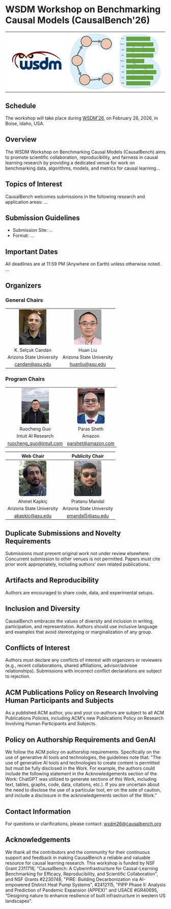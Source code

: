 # WSDM Workshop on Benchmarking Causal Models (CausalBench'26)

|  |  | 
|:--:|:--:|
|[![WSDM Logo](resources/images/wsdmlogo.png)](https://wsdm-conference.org/2026/)| [![CausalBench Logo](resources/images/cblogo.png)](https://causalbench.org)|


## Schedule
The workshop will take place during [WSDM'26](https://wsdm-conference.org/2026/), on February 26, 2026, in Boise, Idaho, USA.

## Overview
The WSDM Workshop on Benchmarking Causal Models (CausalBench) aims to promote scientific collaboration, reproducibility, and fairness in causal learning research by providing a dedicated venue for work on benchmarking data, algorithms, models, and metrics for causal learning...

## Topics of Interest
CausalBench welcomes submissions in the following research and application areas:
...

## Submission Guidelines
- Submission Site: ...
- Format: ...


## Important Dates
All deadlines are at 11:59 PM (Anywhere on Earth) unless otherwise noted.
...

## Organizers

### General Chairs
|  |  | 
|:--:|:--:|
|![](resources/images/candan.jpg)|![](resources/images/liu.jpg)|
|K. Selçuk Candan|Huan Liu|
|Arizona State University|Arizona State University|
|<candan@asu.edu>|<huanliu@asu.edu>|

### Program Chairs
|  |  | 
|:--:|:--:|
|![](resources/images/guo.jpg)|![](resources/images/sheth.jpg)|
|Ruocheng Guo|Paras Sheth|
|Intuit AI Research|Amazon|
|<ruocheng_guo@intuit.com>|<parshet@amazon.com>|

| Web Chair | Publicity Chair  | 
|:--:|:--:|
|![](resources/images/kapkic.jpg)|![](resources/images/mandal.jpg)|
|Ahmet Kapkiç|Pratanu Mandal|
|Arizona State University|Arizona State University|
|<akapkic@asu.edu>|<pmandal5@asu.edu>|

## Duplicate Submissions and Novelty Requirements
Submissions must present original work not under review elsewhere. Concurrent submission to other venues is not permitted. Papers must cite prior work appropriately, including authors’ own related publications.

## Artifacts and Reproducibility
Authors are encouraged to share code, data, and experimental setups. 

## Inclusion and Diversity
CausalBench embraces the values of diversity and inclusion in writing, participation, and representation. Authors should use inclusive language and examples that avoid stereotyping or marginalization of any group.

## Conflicts of Interest
Authors must declare any conflicts of interest with organizers or reviewers (e.g., recent collaborations, shared affiliations, advisor/advisee relationships). Submissions with incorrect conflict declarations are subject to rejection.

## ACM Publications Policy on Research Involving Human Participants and Subjects
As a published ACM author, you and your co-authors are subject to all ACM Publications Policies, including ACM's new Publications Policy on Research Involving Human Participants and Subjects.

## Policy on Authorship Requirements and GenAI
We follow the ACM policy on authorship requirements. Specifically on the use of generative AI tools and technologies, the guidelines note that: "The use of generative AI tools and technologies to create content is permitted but must be fully disclosed in the Work. For example, the authors could include the following statement in the Acknowledgements section of the Work: ChatGPT was utilized to generate sections of this Work, including text, tables, graphs, code, data, citations, etc.). If you are uncertain about the need to disclose the use of a particular tool, err on the side of caution, and include a disclosure in the acknowledgements section of the Work."

## Contact Information
For questions or clarifications, please contact: <wsdm26@causalbench.org>

## Acknowledgements
We thank all the contributors and the community for their continuous support and feedback in making CausalBench a reliable and valuable resource for causal learning research.
This workshop is funded by NSF Grant 2311716, "CausalBench: A Cyberinfrastructure for Causal-Learning Benchmarking for Efficacy, Reproducibility, and Scientific Collaboration", and NSF Grants #2230748, "PIRE: Building Decarbonization via AI-empowered District Heat Pump Systems", #2412115, "PIPP Phase II: Analysis and Prediction of Pandemic Expansion (APPEX)" and USACE #GR40695, "Designing nature to enhance resilience of built infrastructure in western US landscapes".